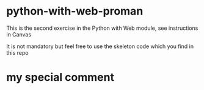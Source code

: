 # python-with-web-proman
This is the second exercise in the Python with Web module, see instructions in Canvas

It is not mandatory but feel free to use the skeleton code which you find in this repo

# my special comment

